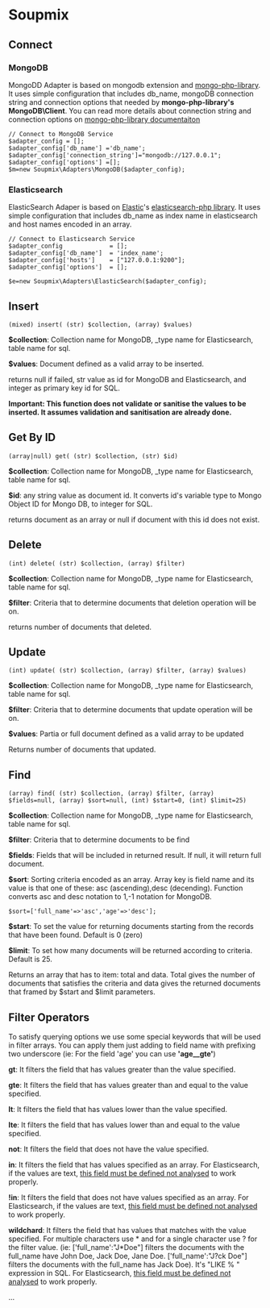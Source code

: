 # Soupmix

## Connect

### MongoDB

MongoDD Adapter is based on mongodb extension and [mongo-php-library](https://github.com/mongodb/mongo-php-library). It uses simple configuration that includes db_name, mongoDB connection string and connection options that needed by **mongo-php-library's MongoDB\Client**. You can read more details about connection string and connection options on [mongo-php-library documentaiton](http://mongodb.github.io/mongo-php-library/classes/client/)

```
// Connect to MongoDB Service
$adapter_config = [];
$adapter_config['db_name'] ='db_name';
$adapter_config['connection_string']="mongodb://127.0.0.1";
$adapter_config['options'] =[];
$m=new Soupmix\Adapters\MongoDB($adapter_config);
```

### Elasticsearch

ElasticSearch Adaper is based on [Elastic](http://elastic.co)'s [elasticsearch-php library](https://github.com/elastic/elasticsearch-php). It uses simple configuration that includes db_name as index name in elasticsearch and host names encoded in an array. 

```
// Connect to Elasticsearch Service
$adapter_config 			= [];
$adapter_config['db_name'] 	= 'index_name';
$adapter_config['hosts']	= ["127.0.0.1:9200"];
$adapter_config['options'] 	= [];

$e=new Soupmix\Adapters\ElasticSearch($adapter_config);

```
## Insert


```
(mixed) insert( (str) $collection, (array) $values)
```
**$collection**: Collection name for MongoDB, _type name for Elasticsearch, table name for sql.

**$values**: Document defined as a valid array to be inserted.

returns null if failed, str value as id for MongoDB and Elasticsearch, and integer as primary key id for SQL.

**Important: This function does not validate or sanitise the values to be inserted. It assumes validation and sanitisation are already done.**


## Get By ID
```
(array|null) get( (str) $collection, (str) $id)
```
**$collection**: Collection name for MongoDB, _type name for Elasticsearch, table name for sql.

**$id**: any string value as document id. It converts id's variable type to Mongo Object ID for Mongo DB, to integer for SQL.

returns document as an array or null if document with this id does not exist.

## Delete
```
(int) delete( (str) $collection, (array) $filter)
```
**$collection**: Collection name for MongoDB, _type name for Elasticsearch, table name for sql.

**$filter**: Criteria that to determine documents that deletion operation will be on. 

returns number of documents that deleted.

## Update

```
(int) update( (str) $collection, (array) $filter, (array) $values)
```
**$collection**: Collection name for MongoDB, _type name for Elasticsearch, table name for sql.

**$filter**: Criteria that to determine documents that update operation will be on. 

**$values**: Partia or full document defined as a valid array to be updated

Returns number of documents that updated.


## Find
```
(array) find( (str) $collection, (array) $filter, (array) $fields=null, (array) $sort=null, (int) $start=0, (int) $limit=25)
```
**$collection**: Collection name for MongoDB, _type name for Elasticsearch, table name for sql.

**$filter**: Criteria that to determine documents to be find

**$fields**: Fields that will be included in returned result. If null, it will return full document.

**$sort**: Sorting criteria encoded as an array. Array key is field name and its value is that one of these: asc (ascending),desc (decending). Function converts asc and desc notation to 1,-1 notation for MongoDB.
```
$sort=['full_name'=>'asc','age'=>'desc'];
```
**$start**: To set the value for returning documents starting from the records that have been found. Default is 0 (zero)

**$limit**: To set how many documents will be returned according to criteria. Default is 25.


Returns an array that has to item: total and data. Total gives the number of documents that satisfies the criteria and data gives the returned documents that framed by $start and $limit parameters.

## Filter Operators

To satisfy querying options we use some special keywords that will be used in filter arrays. You can apply them just adding to field name with prefixing two underscore (ie: For the field 'age' you can use **'age__gte'**)

**gt**: It filters the field that has values greater than the value specified.

**gte**: It filters the field that has values greater than and equal to the value specified.

**lt**: It filters the field that has values lower than the value specified.

**lte**: It filters the field that has values lower than and equal to the value specified.

**not**: It filters the field that does not have the value specified.

**in**: It filters the field that has values specified as an array. For Elasticsearch, if the values are text, [this field must be defined not analysed](https://www.elastic.co/guide/en/elasticsearch/reference/current/query-dsl-terms-query.html) to work  properly.


**!in**: It filters the field that does not have values specified as an array. For Elasticsearch, if the values are text, [this field must be defined not analysed](https://www.elastic.co/guide/en/elasticsearch/reference/current/query-dsl-terms-query.html) to work  properly.



**wildchard**: It filters the field that has values that matches with the value specified. For multiple characters use * and for a single character use ? for the filter value. (ie: ['full\_name':"J*Doe"] filters the documents with the full\_name have John Doe, Jack Doe, Jane Doe. ['full\_name':"J?ck Doe"] filters the documents with the full_name has Jack Doe). It's "LIKE % " expression in SQL.  For Elasticsearch, [this field must be defined not analysed](https://www.elastic.co/guide/en/elasticsearch/reference/current/query-dsl-wildcard-query.html) to work  properly.






...